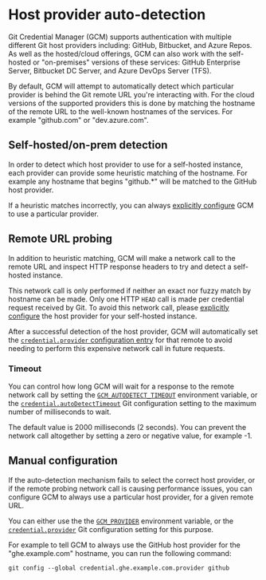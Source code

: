 # Host provider auto-detection

Git Credential Manager (GCM) supports authentication with multiple different Git
host providers including: GitHub, Bitbucket, and Azure Repos. As well as the
hosted/cloud offerings, GCM can also work with the self-hosted or "on-premises"
versions of these services: GitHub Enterprise Server, Bitbucket DC Server, and
Azure DevOps Server (TFS).

By default, GCM will attempt to automatically detect which particular provider
is behind the Git remote URL you're interacting with. For the cloud versions of
the supported providers this is done by matching the hostname of the remote URL
to the well-known hostnames of the services. For example "github.com" or
"dev.azure.com".

## Self-hosted/on-prem detection

In order to detect which host provider to use for a self-hosted instance, each
provider can provide some heuristic matching of the hostname. For example any
hostname that begins "github.*" will be matched to the GitHub host provider.

If a heuristic matches incorrectly, you can always [explicitly configure](#manual-configuration)
GCM to use a particular provider.

## Remote URL probing

In addition to heuristic matching, GCM will make a network call to the remote
URL and inspect HTTP response headers to try and detect a self-hosted instance.

This network call is only performed if neither an exact nor fuzzy match by
hostname can be made. Only one HTTP `HEAD` call is made per credential request
received by Git. To avoid this network call, please [explicitly configure](#explicit-configuration)
the host provider for your self-hosted instance.

After a successful detection of the host provider, GCM will automatically set
the [`credential.provider` configuration entry](configuration.md#credentialprovider)
for that remote to avoid needing to perform this expensive network call in
future requests.

### Timeout

You can control how long GCM will wait for a response to the remote network call
by setting the [`GCM_AUTODETECT_TIMEOUT`](environment.md#GCM_AUTODETECT_TIMEOUT)
environment variable, or the [`credential.autoDetectTimeout`](configuration.md#credentialautodetecttimeout)
Git configuration setting to the maximum number of milliseconds to wait.

The default value is 2000 milliseconds (2 seconds). You can prevent the network
call altogether by setting a zero or negative value, for example -1.

## Manual configuration

If the auto-detection mechanism fails to select the correct host provider, or
if the remote probing network call is causing performance issues, you can
configure GCM to always use a particular host provider, for a given remote URL.

You can either use the the [`GCM_PROVIDER`](environment.md#GCM_PROVIDER)
environment variable, or the [`credential.provider`](configuration.md#credentialprovider)
Git configuration setting for this purpose.

For example to tell GCM to always use the GitHub host provider for the
"ghe.example.com" hostname, you can run the following command:

```shell
git config --global credential.ghe.example.com.provider github
```
